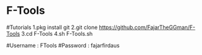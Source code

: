 # F-Tools

#Tutorials
1.pkg install git
2.git clone https://github.com/FajarTheGGman/F-Tools
3.cd F-Tools
4.sh F-Tools.sh

#Username : FTools
#Password : fajarfirdaus
